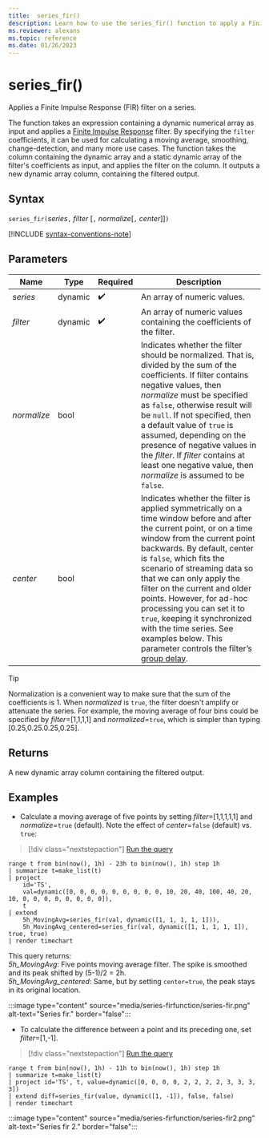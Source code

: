```yaml
---
title:  series_fir()
description: Learn how to use the series_fir() function to apply a Finite Impulse Response (FIR) filter on a series.
ms.reviewer: alexans
ms.topic: reference
ms.date: 01/26/2023
---
```

# series_fir()

Applies a Finite Impulse Response (FIR) filter on a series.  

The function takes an expression containing a dynamic numerical array as input and applies a [Finite Impulse Response](https://en.wikipedia.org/wiki/Finite_impulse_response) filter. By specifying the `filter` coefficients, it can be used for calculating a moving average, smoothing, change-detection, and many more use cases. The function takes the column containing the dynamic array and a static dynamic array of the filter's coefficients as input, and applies the filter on the column. It outputs a new dynamic array column, containing the filtered output.  

## Syntax

`series_fir(`*series*`,` *filter* [`,` *normalize*[`,` *center*]]`)`

[!INCLUDE [syntax-conventions-note](../../includes/syntax-conventions-note.md)]

## Parameters

| Name | Type | Required | Description |
|--|--|--|--|
| *series* | dynamic |  :heavy_check_mark: | An array of numeric values.|
| *filter* | dynamic |  :heavy_check_mark: | An array of numeric values containing the coefficients of the filter.|
| *normalize* | bool | | Indicates whether the filter should be normalized. That is, divided by the sum of the coefficients. If filter contains negative values, then *normalize* must be specified as `false`, otherwise result will be `null`. If not specified, then a default value of `true` is assumed, depending on the presence of negative values in the *filter*. If *filter* contains at least one negative value, then *normalize* is assumed to be `false`.|
| *center* | bool | | Indicates whether the filter is applied symmetrically on a time window before and after the current point, or on a time window from the current point backwards. By default, center is `false`, which fits the scenario of streaming data so that we can only apply the filter on the current and older points. However, for ad-hoc processing you can set it to `true`, keeping it synchronized with the time series. See examples below. This parameter controls the filter’s [group delay](https://en.wikipedia.org/wiki/Group_delay_and_phase_delay).|

> [!TIP]
> Normalization is a convenient way to make sure that the sum of the coefficients is 1. When *normalized* is `true`, the filter doesn't amplify or attenuate the series. For example, the moving average of four bins could be specified by *filter*=[1,1,1,1] and *normalized*=`true`, which is simpler than typing [0.25,0.25.0.25,0.25].

## Returns

A new dynamic array column containing the filtered output.  

## Examples

* Calculate a moving average of five points by setting *filter*=[1,1,1,1,1] and *normalize*=`true` (default). Note the effect of *center*=`false` (default) vs. `true`:

> [!div class="nextstepaction"]
> <a href="https://dataexplorer.azure.com/clusters/kvc9rf7q4d68qcw5sk2d6f.northeurope/databases/MyDatabase?query=H4sIAAAAAAAAA41QwWrDMAy9F/IPutUGF5Z0O+awD+hpu40Q3ERN1NV2kdW0G/v4uU1Wxlih5kk8S+jpIba+QxDYcHCwJq98OCptIO81LKBY9iDhbz0K7hPJZl8QD85Zps8kUTr7jvWOoijR596ewxYbyWaQHrXl/PVlbsbfYHdl++Gto0a9PRi4hTxFkeLxwidSTI3/Uelph5w94EnQt2Phqa9XYSDfPQ9dGZEJY70hVsmMgaubPIlfUekftd/DdYNekLG9W8WA8AHHfLkNJ1fIIOSw6S3LN0kcwQiHAQAA" target="_blank">Run the query</a>

```kusto
range t from bin(now(), 1h) - 23h to bin(now(), 1h) step 1h
| summarize t=make_list(t)
| project
    id='TS',
    val=dynamic([0, 0, 0, 0, 0, 0, 0, 0, 0, 10, 20, 40, 100, 40, 20, 10, 0, 0, 0, 0, 0, 0, 0, 0]),
    t
| extend
    5h_MovingAvg=series_fir(val, dynamic([1, 1, 1, 1, 1])),
    5h_MovingAvg_centered=series_fir(val, dynamic([1, 1, 1, 1, 1]), true, true)
| render timechart
```

This query returns:  
*5h_MovingAvg*: Five points moving average filter. The spike is smoothed and its peak shifted by (5-1)/2 = 2h.  
*5h_MovingAvg_centered*: Same, but by setting `center=true`, the peak stays in its original location.

:::image type="content" source="media/series-firfunction/series-fir.png" alt-text="Series fir." border="false":::

* To calculate the difference between a point and its preceding one, set *filter*=[1,-1].

> [!div class="nextstepaction"]
> <a href="https://dataexplorer.azure.com/clusters/kvc9rf7q4d68qcw5sk2d6f.northeurope/databases/MyDatabase?query=H4sIAAAAAAAAA12O3QrCMAxG7wXfIXd20IHV6z2F3skYdUtddG1HmvmHD+8cMkQ48IWE7xC24YQg4Dh6OFJQId5UpsG0GeRgTAsS//dJsB+H5eIFafDeMj1HReHtBauOkijJPree4xlrAWqK1X630iAarrYbsGgewXqq1WGtYWbzw3amnFR4FwwNNORckZAJU+WI1WTTMOuMhtyU45fOdgm/MQl4rCODkMe6tSxvKkW3gPcAAAA=" target="_blank">Run the query</a>

```kusto
range t from bin(now(), 1h) - 11h to bin(now(), 1h) step 1h
| summarize t=make_list(t)
| project id='TS', t, value=dynamic([0, 0, 0, 0, 2, 2, 2, 2, 3, 3, 3, 3])
| extend diff=series_fir(value, dynamic([1, -1]), false, false)
| render timechart
```

:::image type="content" source="media/series-firfunction/series-fir2.png" alt-text="Series fir 2." border="false":::
